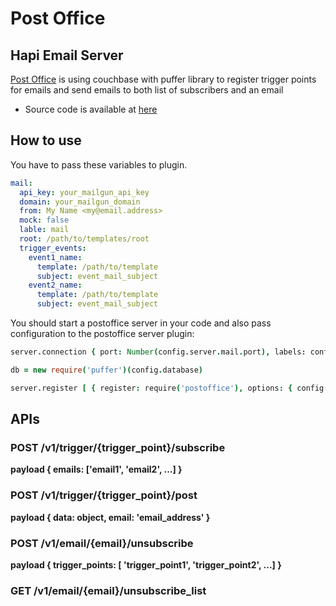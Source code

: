 # Post Office
## Hapi Email Server

[Post Office](https://www.npmjs.com/package/postoffice) is using couchbase with puffer library to register trigger points for emails and send emails to both list of subscribers and an email

* Source code is available at [here](https://github.com/rgmax/postoffice)

## How to use

You have to pass these variables to plugin.

```yaml
mail:
  api_key: your_mailgun_api_key
  domain: your_mailgun_domain
  from: My Name <my@email.address>
  mock: false
  lable: mail
  root: /path/to/templates/root
  trigger_events:
    event1_name:
      template: /path/to/template
      subject: event_mail_subject
    event2_name:
      template: /path/to/template
      subject: event_mail_subject
```

You should start a postoffice server in your code and also pass configuration to the postoffice server plugin:
```coffee
server.connection { port: Number(config.server.mail.port), labels: config.server.mail.label }

db = new require('puffer')(config.database)

server.register [ { register: require('postoffice'), options: { config: config.server.mail, database: db, url: config.url, scheme: config.scheme } } ], (err) -> throw err if err
```

## APIs
### POST /v1/trigger/{trigger_point}/subscribe
**payload { emails: ['email1', 'email2', ...] }**

### POST /v1/trigger/{trigger_point}/post
**payload { data: object, email: 'email_address' }**

### POST /v1/email/{email}/unsubscribe
**payload { trigger_points: [ 'trigger_point1', 'trigger_point2', ...] }**

### GET /v1/email/{email}/unsubscribe_list